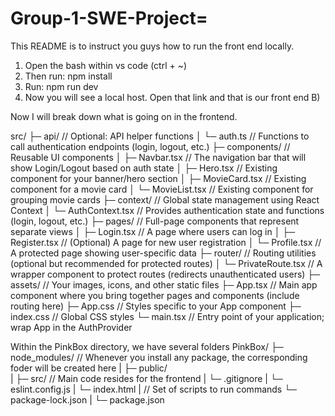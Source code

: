 # Group-1-SWE-Project=

This README is to instruct you guys how to run the front end locally. 

1) Open the bash within vs code (ctrl + ~)
2) Then run: npm install
3) Run: npm run dev
4) Now you will see a local host. Open that link and that is our front end B)

Now I will break down what is going on in the frontend.

src/
  ├─ api/                    // Optional: API helper functions
  │    └─ auth.ts           // Functions to call authentication endpoints (login, logout, etc.)
  ├─ components/             // Reusable UI components
  │    ├─ Navbar.tsx        // The navigation bar that will show Login/Logout based on auth state
  │    ├─ Hero.tsx          // Existing component for your banner/hero section
  │    ├─ MovieCard.tsx     // Existing component for a movie card
  │    └─ MovieList.tsx     // Existing component for grouping movie cards
  ├─ context/                // Global state management using React Context
  │    └─ AuthContext.tsx   // Provides authentication state and functions (login, logout, etc.)
  ├─ pages/                  // Full-page components that represent separate views
  │    ├─ Login.tsx         // A page where users can log in
  │    ├─ Register.tsx      // (Optional) A page for new user registration
  │    └─ Profile.tsx       // A protected page showing user-specific data
  ├─ router/                 // Routing utilities (optional but recommended for protected routes)
  │    └─ PrivateRoute.tsx  // A wrapper component to protect routes (redirects unauthenticated users)
  ├─ assets/                 // Your images, icons, and other static files
  ├─ App.tsx                 // Main app component where you bring together pages and components (include routing here)
  ├─ App.css                 // Styles specific to your App component
  ├─ index.css               // Global CSS styles
  └─ main.tsx                // Entry point of your application; wrap App in the AuthProvider


Within the PinkBox directory, we have several folders
PinkBox/
  ├─ node_modules/           // Whenever you install any package, the corresponding foder will be created here
  |
  ├─ public/    
  |
  ├─ src/                    // Main code resides for the frontend
  |
  └─ .gitignore
  |
  └─ eslint.config.js
  |
  └─ index.html
  |
  // Set of scripts to run commands
  └─ package-lock.json
  |
  └─ package.json